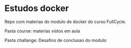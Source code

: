 # Estudos docker

Repo com materias do modulo de docker do curso FullCycle.

Pasta course: materias vistos em aula

Pasta challange: Desafios de conclusao do modulo
